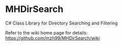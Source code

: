 # MHDirSearch
C# Class Library for Directory Searching and Filtering

Refer to the wiki home page for details: https://github.com/mzh99/MHDirSearch/wiki
